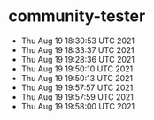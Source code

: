 # community-tester
- Thu Aug 19 18:30:53 UTC 2021
- Thu Aug 19 18:33:37 UTC 2021
- Thu Aug 19 19:28:36 UTC 2021
- Thu Aug 19 19:50:10 UTC 2021
- Thu Aug 19 19:50:13 UTC 2021
- Thu Aug 19 19:57:57 UTC 2021
- Thu Aug 19 19:57:59 UTC 2021
- Thu Aug 19 19:58:00 UTC 2021

